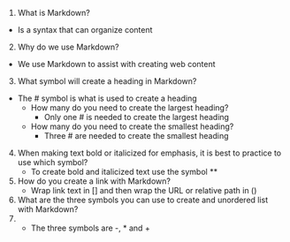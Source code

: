 1.  What is Markdown?
- Is a syntax that can organize content
2.  Why do we use Markdown?
- We use Markdown to assist with creating web content
3.  What symbol will create a heading in Markdown?
- The \# symbol is what is used to create a heading
  * How many do you need to create the largest heading?
     - Only one \# is needed to create the largest heading
  * How many do you need to create the smallest heading?
     - Three \# are needed to create the smallest heading
     
4. When making text bold or italicized for emphasis, it is best to practice to use which symbol?   
     - To create bold and italicized text use the symbol \**
5. How do you create a link with Markdown?
   - Wrap link text in \[] and then wrap the URL or relative path in \()
6. What are the three symbols you can use to create and unordered list with Markdown?
7. - The three symbols are \-, \* and \+
